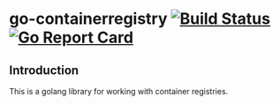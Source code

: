 # go-containerregistry [![Build Status](https://travis-ci.org/google/go-containerregistry.svg?branch=master)](https://travis-ci.org/google/go-containerregistry) [![Go Report Card](https://goreportcard.com/badge/google/go-containerregistry)](https://goreportcard.com/report/google/go-containerregistry)

## Introduction

This is a golang library for working with container registries.
